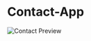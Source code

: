 # Contact-App

![Contact Preview](https://github.com/user-attachments/assets/c0aecacd-b046-4b38-ba3e-e77da3a9f427)


